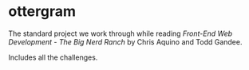 # ottergram

The standard project we work through while reading *Front-End Web Development - The Big Nerd Ranch* by Chris Aquino and Todd Gandee.

Includes all the challenges.